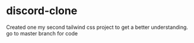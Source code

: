 # discord-clone
Created one my second tailwind css project to get a better understanding.
go to master branch for code
